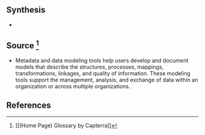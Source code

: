## Synthesis
- 
## Source [^1]
- Metadata and data modeling tools help users develop and document models that describe the structures, processes, mappings, transformations, linkages, and quality of information. These modeling tools support the management, analysis, and exchange of data within an organization or across multiple organizations.
## References

[^1]: [[(Home Page) Glossary by Capterra]]